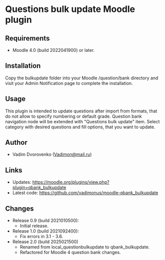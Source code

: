 Questions bulk update Moodle plugin
===================================

Requirements
------------
- Moodle 4.0 (build 2022041900) or later.

Installation
------------
Copy the bulkupdate folder into your Moodle /question/bank directory and visit your Admin Notification page to complete the installation.

Usage
-----
This plugin is intended to update questions after import from formats, that do not allow to specify numbering or
default grade. Question bank navigation node will be extended with "Questions bulk update" item. Select category with
desired questions and fill options, that you want to update.

Author
------
- Vadim Dvorovenko (Vadimon@mail.ru)

Links
-----
- Updates: https://moodle.org/plugins/view.php?plugin=qbank_bulkupdate
- Latest code: https://github.com/vadimonus/moodle-qbank_bulkupdate

Changes
-------
- Release 0.9 (build 2021010500):
    - Initial release.
- Release 1.0 (build 2021092400):
    - Fix errors in 3.1 - 3.6.
- Release 2.0 (build 2025021500)
    - Renamed from local_questionbulkupdate to qbank_bulkupdate.
    - Refactored for Moodle 4 question bank changes.
